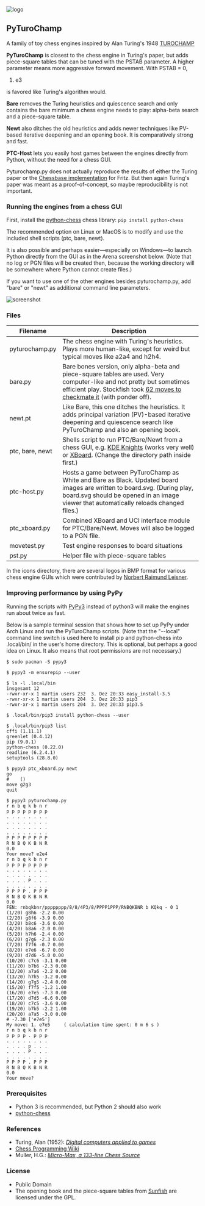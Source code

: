 ![logo](https://github.com/mdoege/PyTuroChamp/raw/master/icons/out.png "logo bar")

## PyTuroChamp

A family of toy chess engines inspired by Alan Turing's 1948 [TUROCHAMP](https://chessprogramming.wikispaces.com/Turochamp)

**PyTuroChamp** is closest to the chess engine in Turing's paper, but adds piece-square tables that can be tuned with the PSTAB parameter. A higher parameter means more aggressive forward movement. With PSTAB = 0,

 1. e3

is favored like Turing's algorithm would.

**Bare** removes the Turing heuristics and quiescence search and only contains the bare minimum a chess engine needs to play: alpha-beta search and a piece-square table.

**Newt** also ditches the old heuristics and adds newer techniques like PV-based iterative deepening and an opening book. It is comparatively strong and fast.

**PTC-Host** lets you easily host games between the engines directly from Python, without the need for a chess GUI.

Pyturochamp.py does not actually reproduce the results of either the Turing paper or the [Chessbase implementation](http://en.chessbase.com/post/reconstructing-turing-s-paper-machine) for Fritz. But then again Turing's paper was meant as a proof-of-concept, so maybe reproducibility is not important.

### Running the engines from a chess GUI

First, install the [python-chess](https://github.com/niklasf/python-chess) chess library: `pip install python-chess`

The recommended option on Linux or MacOS is to modify and use the included shell scripts (ptc, bare, newt).

It is also possible and perhaps easier—especially on Windows—to launch Python directly from the GUI as in the Arena screenshot below. (Note that no log or PGN files will be created then, because the working directory will be somewhere where Python cannot create files.)

If you want to use one of the other engines besides pyturochamp.py, add "bare" or "newt" as additional command line parameters.

![screenshot](https://github.com/mdoege/PyTuroChamp/raw/master/Screenshot_20171123_102423.png "Arena screenshot")

### Files

|Filename | Description |
|---|---|
| pyturochamp.py | The chess engine with Turing's heuristics. Plays more human-like, except for weird but typical moves like a2a4 and h2h4. |
| bare.py | Bare bones version, only alpha-beta and piece-square tables are used. Very computer-like and not pretty but sometimes efficient play. Stockfish took [62 moves to checkmate it](https://github.com/mdoege/PyTuroChamp/blob/master/ptc-bare-stockfish.pgn) (with ponder off). |
| newt.pt | Like Bare, this one ditches the heuristics. It adds principal variation (PV)-based iterative deepening and quiescence search like PyTuroChamp and also an opening book. |
| ptc, bare, newt | Shells script to run PTC/Bare/Newt from a chess GUI, e.g. [KDE Knights](https://www.kde.org/applications/games/knights/) (works very well) or [XBoard](https://www.gnu.org/software/xboard/). (Change the directory path inside first.)
| ptc-host.py | Hosts a game between PyTuroChamp as White and Bare as Black. Updated board images are written to board.svg. (During play, board.svg should be opened in an image viewer that automatically reloads changed files.)
| ptc_xboard.py | Combined XBoard and UCI interface module for PTC/Bare/Newt. Moves will also be logged to a PGN file. |
| movetest.py | Test engine responses to board situations |
| pst.py | Helper file with piece-square tables |

In the icons directory, there are several logos in BMP format for various chess engine GUIs which were contributed by [Norbert Raimund Leisner](https://chessprogramming.wikispaces.com/Norbert+Raimund+Leisner).

### Improving performance by using PyPy

Running the scripts with [PyPy3](http://pypy.org/) instead of python3 will make the engines run about twice as fast.

Below is a sample terminal session that shows how to set up PyPy under Arch Linux and run the PyTuroChamp scripts. (Note that the "--local" command line switch is used here to install pip and python-chess into .local/bin/ in the user's home directory. This is optional, but perhaps a good idea on Linux. It also means that root permissions are not necessary.)

```
$ sudo pacman -S pypy3

$ pypy3 -m ensurepip --user

$ ls -l .local/bin
insgesamt 12
-rwxr-xr-x 1 martin users 232  3. Dez 20:33 easy_install-3.5
-rwxr-xr-x 1 martin users 204  3. Dez 20:33 pip3
-rwxr-xr-x 1 martin users 204  3. Dez 20:33 pip3.5

$ .local/bin/pip3 install python-chess --user

$ .local/bin/pip3 list
cffi (1.11.1)
greenlet (0.4.12)
pip (9.0.1)
python-chess (0.22.0)
readline (6.2.4.1)
setuptools (28.8.0)

$ pypy3 ptc_xboard.py newt
go
#    ()
move g2g3
quit

$ pypy3 pyturochamp.py
r n b q k b n r
p p p p p p p p
. . . . . . . .
. . . . . . . .
. . . . . . . .
. . . . . . . .
P P P P P P P P
R N B Q K B N R
0.0
Your move? e2e4
r n b q k b n r
p p p p p p p p
. . . . . . . .
. . . . . . . .
. . . . P . . .
. . . . . . . .
P P P P . P P P
R N B Q K B N R
0.0
FEN: rnbqkbnr/pppppppp/8/8/4P3/8/PPPP1PPP/RNBQKBNR b KQkq - 0 1
(1/20) g8h6 -2.2 0.00
(2/20) g8f6 -3.9 0.00
(3/20) b8c6 -3.6 0.00
(4/20) b8a6 -2.0 0.00
(5/20) h7h6 -2.4 0.00
(6/20) g7g6 -2.3 0.00
(7/20) f7f6 -0.7 0.00
(8/20) e7e6 -6.7 0.00
(9/20) d7d6 -5.0 0.00
(10/20) c7c6 -3.1 0.00
(11/20) b7b6 -2.3 0.00
(12/20) a7a6 -2.2 0.00
(13/20) h7h5 -3.2 0.00
(14/20) g7g5 -2.4 0.00
(15/20) f7f5 -1.2 1.00
(16/20) e7e5 -7.3 0.00
(17/20) d7d5 -6.6 0.00
(18/20) c7c5 -3.6 0.00
(19/20) b7b5 -2.2 1.00
(20/20) a7a5 -3.0 0.00
# -7.30 ['e7e5']
My move: 1. e7e5     ( calculation time spent: 0 m 6 s )
r n b q k b n r
p p p p . p p p
. . . . . . . .
. . . . p . . .
. . . . P . . .
. . . . . . . .
P P P P . P P P
R N B Q K B N R
0.0
Your move?
```
### Prerequisites

* Python 3 is recommended, but Python 2 should also work
* [python-chess](https://github.com/niklasf/python-chess)

### References

* Turing, Alan (1952): [*Digital computers applied to games*](https://docs.google.com/file/d/0B0xb4crOvCgTNmEtRXFBQUIxQWs/edit)
* [Chess Programming Wiki](https://chessprogramming.wikispaces.com/)
* Muller, H.G.: [*Micro-Max, a 133-line Chess Source*](http://home.hccnet.nl/h.g.muller/max-src2.html)

### License

* Public Domain
* The opening book and the piece-square tables from [Sunfish](https://github.com/thomasahle/sunfish) are licensed under the GPL.
